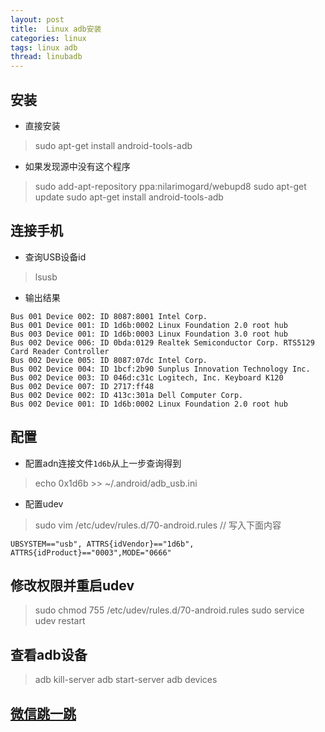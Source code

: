 ```yaml
---
layout: post
title:  Linux adb安装
categories: linux
tags: linux adb
thread: linubadb
---
```


## 安装
* 直接安装
> sudo apt-get install android-tools-adb

* 如果发现源中没有这个程序
> sudo add-apt-repository ppa:nilarimogard/webupd8
> sudo apt-get update
> sudo apt-get install android-tools-adb

## 连接手机
* 查询USB设备id
> lsusb

* 输出结果
```
Bus 001 Device 002: ID 8087:8001 Intel Corp.
Bus 001 Device 001: ID 1d6b:0002 Linux Foundation 2.0 root hub
Bus 003 Device 001: ID 1d6b:0003 Linux Foundation 3.0 root hub
Bus 002 Device 006: ID 0bda:0129 Realtek Semiconductor Corp. RTS5129 Card Reader Controller
Bus 002 Device 005: ID 8087:07dc Intel Corp.
Bus 002 Device 004: ID 1bcf:2b90 Sunplus Innovation Technology Inc.
Bus 002 Device 003: ID 046d:c31c Logitech, Inc. Keyboard K120
Bus 002 Device 007: ID 2717:ff48
Bus 002 Device 002: ID 413c:301a Dell Computer Corp.
Bus 002 Device 001: ID 1d6b:0002 Linux Foundation 2.0 root hub
```

## 配置
* 配置adn连接文件`1d6b`从上一步查询得到
> echo 0x1d6b >> ~/.android/adb_usb.ini

* 配置udev
> sudo vim /etc/udev/rules.d/70-android.rules  // 写入下面内容
```
UBSYSTEM=="usb", ATTRS{idVendor}=="1d6b", ATTRS{idProduct}=="0003",MODE="0666"
```

## 修改权限并重启udev
> sudo chmod 755 /etc/udev/rules.d/70-android.rules
> sudo service udev restart

## 查看adb设备
> adb kill-server
> adb start-server
> adb devices

## [微信跳一跳](https://github.com/wangshub/wechat_jump_game.git)
